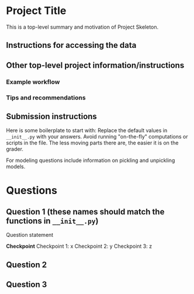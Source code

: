 # Project Title

This is a top-level summary and motivation of Project Skeleton.

## Instructions for accessing the data

## Other top-level project information/instructions

### Example workflow

### Tips and recommendations

## Submission instructions

Here is some boilerplate to start with:
Replace the default values in `__init__.py` with your answers. Avoid running
"on-the-fly" computations or scripts in the file. The less moving parts there
are, the easier it is on the grader.

For modeling questions include information on pickling and unpickling models.

# Questions

## Question 1 (these names should match the functions in `__init__.py`)

Question statement

**Checkpoint**
Checkpoint 1: x
Checkpoint 2: y
Checkpoint 3: z

## Question 2

## Question 3
